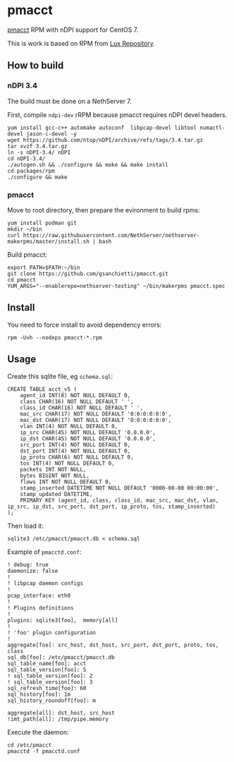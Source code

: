 # pmacct

[pmacct](http://www.pmacct.net) RPM with nDPI support for CentOS 7.

This is work is based on RPM from [Lux Repository](https://www.iotti.biz/?page_id=126).

## How to build

### nDPI 3.4

The build must be done on a NethServer 7.

First, compile `ndpi-dev` rRPM because pmacct requires nDPI devel headers.

```
yum install gcc-c++ automake autoconf  libpcap-devel libtool numactl-devel jason-c-devel -y
wget https://github.com/ntop/nDPI/archive/refs/tags/3.4.tar.gz
tar xvzf 3.4.tar.gz
ln -s nDPI-3.4/ nDPI
cd nDPI-3.4/
./autogen.sh && ./configure && make && make install
cd packages/rpm
./configure && make
```

### pmacct

Move to root directory, then prepare the evironment to build rpms:
```
yum install podman git
mkdir ~/bin
curl https://raw.githubusercontent.com/NethServer/nethserver-makerpms/master/install.sh | bash
```

Build pmacct:
```
export PATH=$PATH:~/bin
git clone https://github.com/gsanchietti/pmacct.git
cd pmacct
YUM_ARGS="--enablerepo=nethserver-testing" ~/bin/makerpms pmacct.spec
```

## Install

You need to force install to avoid dependency errors:
```
rpm -Uvh --nodeps pmacct-*.rpm
```

## Usage

Create this sqlite file, eg `schema.sql`:
```
CREATE TABLE acct_v5 (
    agent_id INT(8) NOT NULL DEFAULT 0,
    class CHAR(16) NOT NULL DEFAULT ' ',
    class_id CHAR(16) NOT NULL DEFAULT ' ',
    mac_src CHAR(17) NOT NULL DEFAULT '0:0:0:0:0:0',
    mac_dst CHAR(17) NOT NULL DEFAULT '0:0:0:0:0:0',
    vlan INT(4) NOT NULL DEFAULT 0,
    ip_src CHAR(45) NOT NULL DEFAULT '0.0.0.0',
    ip_dst CHAR(45) NOT NULL DEFAULT '0.0.0.0',
    src_port INT(4) NOT NULL DEFAULT 0,
    dst_port INT(4) NOT NULL DEFAULT 0,
    ip_proto CHAR(6) NOT NULL DEFAULT 0, 
    tos INT(4) NOT NULL DEFAULT 0, 
    packets INT NOT NULL,
    bytes BIGINT NOT NULL,
    flows INT NOT NULL DEFAULT 0,
    stamp_inserted DATETIME NOT NULL DEFAULT '0000-00-00 00:00:00',
    stamp_updated DATETIME,
    PRIMARY KEY (agent_id, class, class_id, mac_src, mac_dst, vlan, ip_src, ip_dst, src_port, dst_port, ip_proto, tos, stamp_inserted)
);
```

Then load it:
```
sqlite3 /etc/pmacct/pmacct.db < schema.sql
```

Example of `pmacctd.conf`:
```
! debug: true
daemonize: false
!
! libpcap daemon configs
!
pcap_interface: eth0
!
! Plugins definitions
!
plugins: sqlite3[foo],  memory[all]
!
! 'foo' plugin configuration
!
aggregate[foo]: src_host, dst_host, src_port, dst_port, proto, tos, class
sql_db[foo]: /etc/pmacct/pmacct.db
sql_table_name[foo]: acct
sql_table_version[foo]: 5 
! sql_table_version[foo]: 2 
! sql_table_version[foo]: 3 
sql_refresh_time[foo]: 60
sql_history[foo]: 1m 
sql_history_roundoff[foo]: m

aggregate[all]: dst_host, src_host
!imt_path[all]: /tmp/pipe.memory
```

Execute the daemon:
```
cd /etc/pmacct
pmacctd -f pmacctd.conf
```
